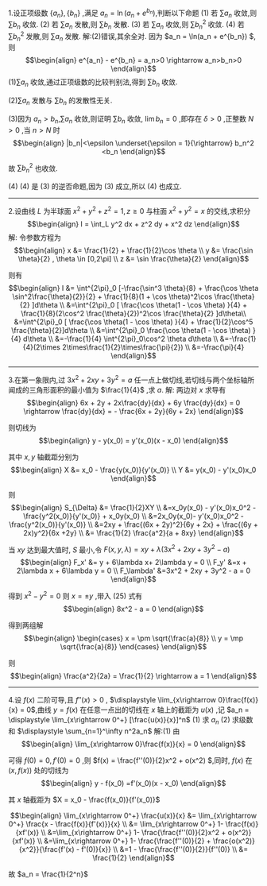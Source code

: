 1.设正项级数 $\{a_n\},\{b_n\}$ ,满足 $a_n = \ln(a_n + e^{b_n})$,判断以下命题
(1) 若 $\sum a_n$ 收敛,则 $\sum b_n$ 收敛.
(2) 若 $\sum a_n$ 发散,则 $\sum b_n$ 发散.
(3) 若 $\sum a_n$ 收敛,则 $\sum b_n^2$ 收敛.
(4) 若 $\sum b_n^2$ 发散,则 $\sum a_n$ 发散.
解:(2)错误,其余全对.
因为 $a_n = \ln(a_n + e^{b_n}) $,则
$$\begin{align}
    e^{a_n} - e^{b_n} = a_n>0 \rightarrow a_n>b_n>0
\end{align}$$
(1)$\sum a_n$ 收敛,通过正项级数的比较判别法,得到 $\sum b_n$ 收敛.

(2)$\sum a_n$ 发散与 $\sum b_n$ 的发散性无关.

(3)因为 $a_n>b_n$,$\sum a_n$ 收敛,则证明 $\sum b_n$ 收敛, $\lim b_n = 0$ ,即存在 $\delta >0$ ,正整数 $N>0$ ,当 $n >N$ 时
$$\begin{align}
    |b_n|<\epsilon \underset{\epsilon = 1}{\rightarrow} b_n^2 <b_n
\end{align}$$

故 $\sum b_n^2$ 也收敛.

(4) 
(4) 是 (3) 的逆否命题,因为 (3) 成立,所以 (4) 也成立.



---
2.设曲线 $L$ 为半球面 $x^2 + y^2 + z^2 = 1,z\geq 0$ 与柱面 $x^2 + y^2 = x$  的交线,求积分
$$\begin{align}
    I = \int_L y^2 dx + z^2 dy + x^2 dz
\end{align}$$
解:
令参数方程为
$$\begin{align}
    x &= \frac{1}{2} + \frac{1}{2}\cos \theta \\
    y &= \frac{\sin \theta}{2} , \theta \in [0,2\pi] \\
    z &= \sin \frac{\theta}{2}
\end{align}$$

则有
$$\begin{align}
    I &= \int^{2\pi}_0 [-\frac{\sin^3 \theta}{8}  + \frac{\cos \theta \sin^2\frac{\theta}{2}}{2} + \frac{1}{8}(1 + \cos \theta)^2\cos \frac{\theta}{2} ]d\theta \\
    &=\int^{2\pi}_0 [ \frac{\cos \theta(1 - \cos \theta) }{4} + \frac{1}{8}(2\cos^2 \frac{\theta}{2})^2\cos \frac{\theta}{2} ]d\theta\\
    &=\int^{2\pi}_0 [ \frac{\cos \theta(1 - \cos \theta) }{4} + \frac{1}{2}\cos^5 \frac{\theta}{2}]d\theta \\
    &=\int^{2\pi}_0  \frac{\cos \theta(1 - \cos \theta) }{4} d\theta \\
    &=-\frac{1}{4} \int^{2\pi}_0\cos^2 \theta d\theta \\
    &=-\frac{1}{4}(2\times 2\times\frac{1}{2}\times\frac{\pi}{2}) \\
    &=-\frac{\pi}{4}
\end{align}$$


---
3.在第一象限内,过 $3x^2 + 2xy + 3y^2 = a$ 任一点上做切线,若切线与两个坐标轴所闻成的三角形面积的最小值为 $\frac{1}{4}$ ,求 $a$.
解:
两边对 $x$ 求导有
$$\begin{align}
    6x + 2y + 2x\frac{dy}{dx} + 6y \frac{dy}{dx} = 0 \rightarrow \frac{dy}{dx} = - \frac{6x + 2y}{6y + 2x}
\end{align}$$

则切线为
$$\begin{align}
    y - y(x_0) = y'(x_0)(x - x_0)
\end{align}$$


其中 $x,y$ 轴截距分别为
$$\begin{align}
    X &= x_0 - \frac{y(x_0)}{y'(x_0)} \\
    Y &= y(x_0) - y'(x_0)x_0
\end{align}$$

则
$$\begin{align}
    S_{\Delta} &= \frac{1}{2}XY \\
    &=x_0y(x_0) - y'(x_0)x_0^2 - \frac{y^2(x_0)}{y'(x_0)} + x_0y(x_0) \\
    &=2x_0y(x_0)- y'(x_0)x_0^2 - \frac{y^2(x_0)}{y'(x_0)} \\
    &=2xy + \frac{(6x + 2y)^2}{6y + 2x} + \frac{(6y + 2x)y^2}{6x +2y} \\
    &= \frac{1}{2} \frac{a^2}{a + 8xy}
\end{align}$$

当 $xy$ 达到最大值时, $S$ 最小,令 $F(x,y,\lambda) = xy + \lambda(3x^2 + 2xy + 3y^2 - a)$
$$\begin{align}
    F_x' &= y + 6\lambda x+ 2\lambda y = 0 \\
    F_y' &=x + 2\lambda x + 6\lambda y = 0 \\
    F_\lambda' &=3x^2 + 2xy + 3y^2 - a = 0
\end{align}$$

得到 $x^2 - y^2 = 0$ 则 $x = \pm y$ ,带入 $(25)$ 式有
$$\begin{align}
    8x^2 - a = 0 
\end{align}$$

得到两组解
$$\begin{align}
    \begin{cases}
        x = \pm \sqrt{\frac{a}{8}} \\
        y = \mp \sqrt{\frac{a}{8}}
    \end{cases}
\end{align}$$

则
$$\begin{align}
    \frac{a^2}{2a} = \frac{1}{2} \rightarrow a = 1
\end{align}$$

---
4.设 $f(x)$ 二阶可导,且 $f''(x)>0$ , $\displaystyle \lim_{x\rightarrow 0}\frac{f(x)}{x} = 0$,曲线 $y = f(x)$ 在任意一点出的切线在 $x$ 轴上的截距为 $u(x)$ ,记 $a_n = \displaystyle \lim_{x\rightarrow 0^+} [\frac{u(x)}{x}]^n$
(1) 求 $a_n$
(2) 求级数和 $\displaystyle \sum_{n=1}^\infty n^2a_n$
解:(1) 由
$$\begin{align}
    \lim_{x\rightarrow 0}\frac{f(x)}{x} = 0
\end{align}$$


可得 $f(0) = 0 ,f'(0) = 0$ ,则 $f(x) = \frac{f''(0)}{2}x^2 + o(x^2) $,同时, $f(x)$ 在 $(x,f(x))$ 处的切线为
$$\begin{align}
    y - f(x_0) =f'(x_0)(x - x_0) 
\end{align}$$

其 $x$ 轴截距为 $X = x_0 - \frac{f(x_0)}{f'(x_0)}$


$$\begin{align}
    \lim_{x\rightarrow 0^+} \frac{u(x)}{x} &= \lim_{x\rightarrow 0^+} \frac{x - \frac{f(x)}{f'(x)}}{x} \\
    &= \lim_{x\rightarrow 0^+} 1- \frac{f(x)}{xf'(x)} \\
    &=\lim_{x\rightarrow 0^+} 1- \frac{\frac{f''(0)}{2}x^2 + o(x^2)}{xf'(x)} \\
    &=\lim_{x\rightarrow 0^+} 1- \frac{\frac{f''(0)}{2} + \frac{o(x^2)}{x^2}}{\frac{f'(x) - f'(0)}{x}} \\
    &=1 - \frac{\frac{f''(0)}{2}}{f''(0)} \\
    &= \frac{1}{2}
\end{align}$$

故 $a_n = \frac{1}{2^n}$